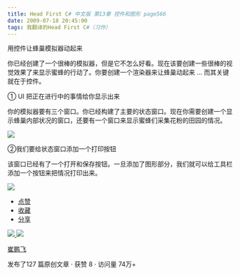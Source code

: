 ```yaml
---
title: Head First C# 中文版 第13章 控件和图形 page566
date: 2009-07-18 20:45:00
tags: 我翻译的Head First C#（习作）
---
```

用控件让蜂巢模拟器动起来

  

你已经创建了一个很棒的模拟器，但是它不怎么好看。现在该要创建一些很棒的视觉效果了来显示蜜蜂的行动了。你要创建一个渲染器来让蜂巢动起来  ...
而其关键就在于控件。

  

①  UI  把正在进行中的事情给你显示出来

  

你的模拟器要有三个窗口。你已经构建了主要的状态窗口。现在你需要创建一个显示蜂巢内部状况的窗口，还要有一个窗口来显示蜜蜂们采集花粉的田园的情况。

  

![](https://p-blog.csdn.net/images/p_blog_csdn_net/cuipengfei1/EntryImages/20090718/2009-07-18_20-33-43.jpg)

②我们要给状态窗口添加一个打印按钮

  

该窗口已经有了一个打开和保存按钮。一旦添加了图形部分，我们就可以给工具栏添加一个按钮来把情况打印出来。

  

![](https://p-blog.csdn.net/images/p_blog_csdn_net/cuipengfei1/EntryImages/20090718/2009-07-18_20-43-31.jpg)

  * [ 点赞  ](javascript:;)
  * [ 收藏  ](javascript:;)
  * [ 分享 ](javascript:;)

[ ![](https://profile.csdnimg.cn/5/2/5/3_cuipengfei1)
![](https://g.csdnimg.cn/static/user-reg-year/1x/11.png)
](https://blog.csdn.net/cuipengfei1)

[ 崔鹏飞 ](https://blog.csdn.net/cuipengfei1)

发布了127 篇原创文章  ·  获赞 8  ·  访问量 74万+

